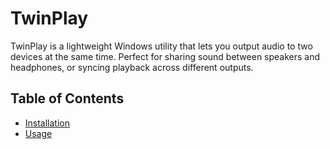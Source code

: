 # TwinPlay
TwinPlay is a lightweight Windows utility that lets you output audio to two devices at the same time. Perfect for sharing sound between speakers and headphones, or syncing playback across different outputs.

## Table of Contents
- [Installation](#installation)
- [Usage](#usage)
